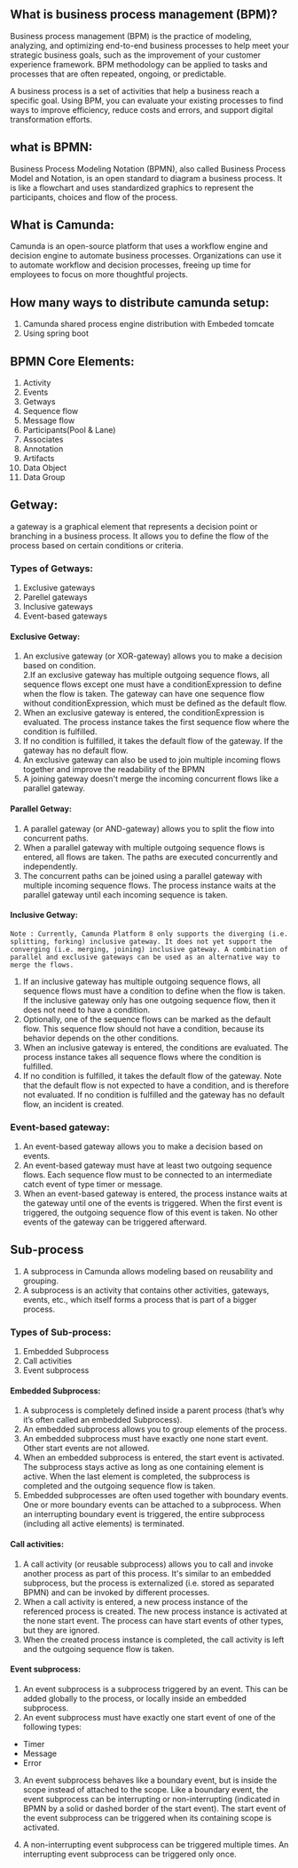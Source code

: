 ## What is business process management (BPM)?

Business process management (BPM) is the practice of modeling, analyzing, and optimizing end-to-end business processes to help meet your strategic business goals, such as the improvement of your customer experience framework. BPM methodology can be applied to tasks and processes that are often repeated, ongoing, or predictable.  

A business process is a set of activities that help a business reach a specific goal. Using BPM, you can evaluate your existing processes to find ways to improve efficiency, reduce costs and errors, and support digital transformation efforts.  

## what is BPMN:  

Business Process Modeling Notation (BPMN), also called Business Process Model and Notation, is an open standard to diagram a business process. It is like a flowchart and uses standardized graphics to represent the participants, choices and flow of the process.

## What is Camunda: 

Camunda is an open-source platform that uses a workflow engine and decision engine to automate business processes. Organizations can use it to automate workflow and decision processes, freeing up time for employees to focus on more thoughtful projects.

## How many ways to distribute camunda setup:

1. Camunda shared process engine distribution with Embeded tomcate
2. Using spring boot

## BPMN Core Elements:

1. Activity
2. Events
3. Getways
4. Sequence flow
5. Message flow
6. Participants(Pool & Lane)
7. Associates
8. Annotation
9. Artifacts
10. Data Object
11. Data Group

## Getway:

a gateway is a graphical element that represents a decision point or branching in a business process. It allows you to define the flow of the process based on certain conditions or criteria.

### Types of Getways:
1. Exclusive gateways
2. Parellel gateways
3. Inclusive gateways
4. Event-based gateways

#### Exclusive Getway:

1. An exclusive gateway (or XOR-gateway) allows you to make a decision based on condition.  
2.If an exclusive gateway has multiple outgoing sequence flows, all sequence flows except one must have a conditionExpression to define when the flow is taken. The gateway can have one sequence flow without conditionExpression, which must be defined as the default flow.  
3. When an exclusive gateway is entered, the conditionExpression is evaluated. The process instance takes the first sequence flow where the condition is fulfilled.  
4. If no condition is fulfilled, it takes the default flow of the gateway. If the gateway has no default flow.  
5. An exclusive gateway can also be used to join multiple incoming flows together and improve the readability of the BPMN
6. A joining gateway doesn't merge the incoming concurrent flows like a parallel gateway.

#### Parallel Getway:

1. A parallel gateway (or AND-gateway) allows you to split the flow into concurrent paths.
2. When a parallel gateway with multiple outgoing sequence flows is entered, all flows are taken. The paths are executed concurrently and independently.
3. The concurrent paths can be joined using a parallel gateway with multiple incoming sequence flows. The process instance waits at the parallel gateway until each incoming sequence is taken.

#### Inclusive Getway:
   
    Note : Currently, Camunda Platform 8 only supports the diverging (i.e. splitting, forking) inclusive gateway. It does not yet support the converging (i.e. merging, joining) inclusive gateway. A combination of parallel and exclusive gateways can be used as an alternative way to merge the flows.
    
1. If an inclusive gateway has multiple outgoing sequence flows, all sequence flows must have a condition to define when the flow is taken. If the inclusive gateway only has one outgoing sequence flow, then it does not need to have a condition.
2. Optionally, one of the sequence flows can be marked as the default flow. This sequence flow should not have a condition, because its behavior depends on the other conditions.
3. When an inclusive gateway is entered, the conditions are evaluated. The process instance takes all sequence flows where the condition is fulfilled.    
4. If no condition is fulfilled, it takes the default flow of the gateway. Note that the default flow is not expected to have a condition, and is therefore not evaluated. If no condition is fulfilled and the gateway has no default flow, an incident is created.

### Event-based gateway:

1. An event-based gateway allows you to make a decision based on events.
2. An event-based gateway must have at least two outgoing sequence flows. Each sequence flow must to be connected to an intermediate catch event of type timer or message.
3. When an event-based gateway is entered, the process instance waits at the gateway until one of the events is triggered. When the first event is triggered, the outgoing sequence flow of this event is taken. No other events of the gateway can be triggered afterward.

## Sub-process

1. A subprocess in Camunda allows modeling based on reusability and grouping.
2. A subprocess is an activity that contains other activities, gateways, events, etc., which itself forms a process that is part of a bigger process.

### Types of Sub-process:

1. Embedded Subprocess
2. Call activities
3. Event subprocess

#### Embedded Subprocess:

1. A subprocess is completely defined inside a parent process (that’s why it’s often called an embedded Subprocess).
2. An embedded subprocess allows you to group elements of the process.
3. An embedded subprocess must have exactly one none start event. Other start events are not allowed.
4. When an embedded subprocess is entered, the start event is activated. The subprocess stays active as long as one containing element is active. When the last element is completed, the subprocess is completed and the outgoing sequence flow is taken.
5. Embedded subprocesses are often used together with boundary events. One or more boundary events can be attached to a subprocess. When an interrupting boundary event is triggered, the entire subprocess (including all active elements) is terminated.

#### Call activities:

1. A call activity (or reusable subprocess) allows you to call and invoke another process as part of this process. It's similar to an embedded subprocess, but the process is externalized (i.e. stored as separated BPMN) and can be invoked by different processes.
2. When a call activity is entered, a new process instance of the referenced process is created. The new process instance is activated at the none start event. The process can have start events of other types, but they are ignored.
3. When the created process instance is completed, the call activity is left and the outgoing sequence flow is taken.

#### Event subprocess:

1. An event subprocess is a subprocess triggered by an event. This can be added globally to the process, or locally inside an embedded subprocess.
2. An event subprocess must have exactly one start event of one of the following types:

* Timer
* Message
* Error

3. An event subprocess behaves like a boundary event, but is inside the scope instead of attached to the scope. Like a boundary event, the event subprocess can be interrupting or non-interrupting (indicated in BPMN by a solid or dashed border of the start event). The start event of the event subprocess can be triggered when its containing scope is activated.

4. A non-interrupting event subprocess can be triggered multiple times. An interrupting event subprocess can be triggered only once.
